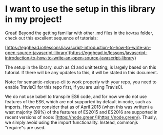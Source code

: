# I want to use the setup in this library in my project!

Great! Beyond the getting familiar with other .md files in the `howtos` folder, check out this excellent sequence of tutorials:

[https://egghead.io/lessons/javascript-introduction-to-how-to-write-an-open-source-javascript-library](https://egghead.io/lessons/javascript-introduction-to-how-to-write-an-open-source-javascript-library)

The setup in the library, such as CI and unit testing, is largely based on this tutorial. If there will
be any updates to this, it will be stated in this document.

Note: for semantic-release-cli to work properly with your repo, you need to enable TravisCI for this repo first, if you are using TravisCI.

We do not use babel to transpile ES6 code, and for now we do not use features of the ES6, which are not supported by default in node, such as imports. However consider that as of April 2018 (when this was written) a wast majority (99%) of the features of ES2015 and ES2016 are supported in recent versions of node: [https://node.green/](https://node.green/). Thusly, we simply avoid using the import functionality. Instead, commonjs "require"s are used.